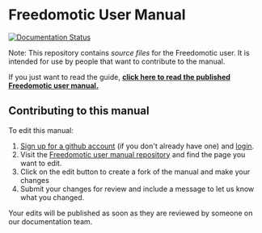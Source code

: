 # Freedomotic User Manual

[![Documentation Status](http://readthedocs.org/projects/freedomotic-user-manual/badge/?version=latest)](http://freedomotic-user-manual.readthedocs.io/en/latest/?badge=latest)

Note: This repository contains _source files_ for the Freedomotic user. It is intended for use by people that want to contribute to the manual.

If you just want to read the guide, **[click here to read the published Freedomotic user manual.](http://freedomotic-user-manual.readthedocs.io/)**

## Contributing to this manual

To edit this manual:

1. [Sign up for a github account](https://github.com/join) (if you don't already have one) and [login](https://github.com/login).
2. Visit the [Freedomotic user manual repository](https://github.com/freedomotic/fd-user-manual) and find the page you want to edit.
3. Click on the edit button to create a fork of the manual and make your changes
4. Submit your changes for review and include a message to let us know what you changed.

Your edits will be published as soon as they are reviewed by someone on our documentation team.

